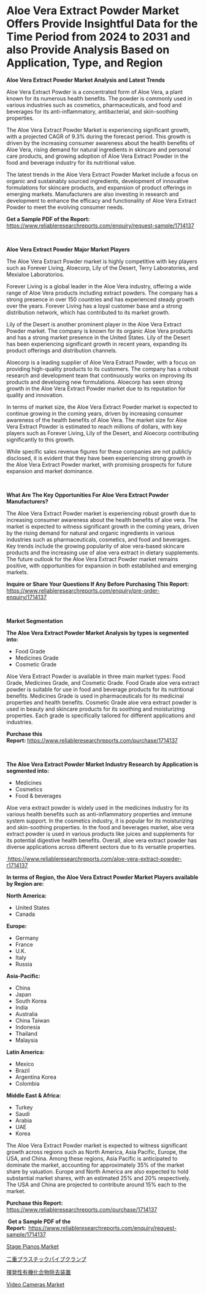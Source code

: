 <p><h1>Aloe Vera Extract Powder Market Offers Provide Insightful Data for the Time Period from 2024 to 2031 and also Provide Analysis Based on Application, Type, and Region</h1></p><p><strong>Aloe Vera Extract Powder Market Analysis and Latest Trends</strong></p>
<p><p>Aloe Vera Extract Powder is a concentrated form of Aloe Vera, a plant known for its numerous health benefits. The powder is commonly used in various industries such as cosmetics, pharmaceuticals, and food and beverages for its anti-inflammatory, antibacterial, and skin-soothing properties.</p><p>The Aloe Vera Extract Powder Market is experiencing significant growth, with a projected CAGR of 9.3% during the forecast period. This growth is driven by the increasing consumer awareness about the health benefits of Aloe Vera, rising demand for natural ingredients in skincare and personal care products, and growing adoption of Aloe Vera Extract Powder in the food and beverage industry for its nutritional value.</p><p>The latest trends in the Aloe Vera Extract Powder Market include a focus on organic and sustainably sourced ingredients, development of innovative formulations for skincare products, and expansion of product offerings in emerging markets. Manufacturers are also investing in research and development to enhance the efficacy and functionality of Aloe Vera Extract Powder to meet the evolving consumer needs.</p></p>
<p><strong>Get a Sample PDF of the Report:&nbsp;</strong> <a href="https://www.reliableresearchreports.com/enquiry/request-sample/1714137">https://www.reliableresearchreports.com/enquiry/request-sample/1714137</a></p>
<p>&nbsp;</p>
<p><strong>Aloe Vera Extract Powder Major Market Players</strong></p>
<p><p>The Aloe Vera Extract Powder market is highly competitive with key players such as Forever Living, Aloecorp, Lily of the Desert, Terry Laboratories, and Mexialoe Laboratorios. </p><p>Forever Living is a global leader in the Aloe Vera industry, offering a wide range of Aloe Vera products including extract powders. The company has a strong presence in over 150 countries and has experienced steady growth over the years. Forever Living has a loyal customer base and a strong distribution network, which has contributed to its market growth.</p><p>Lily of the Desert is another prominent player in the Aloe Vera Extract Powder market. The company is known for its organic Aloe Vera products and has a strong market presence in the United States. Lily of the Desert has been experiencing significant growth in recent years, expanding its product offerings and distribution channels.</p><p>Aloecorp is a leading supplier of Aloe Vera Extract Powder, with a focus on providing high-quality products to its customers. The company has a robust research and development team that continuously works on improving its products and developing new formulations. Aloecorp has seen strong growth in the Aloe Vera Extract Powder market due to its reputation for quality and innovation.</p><p>In terms of market size, the Aloe Vera Extract Powder market is expected to continue growing in the coming years, driven by increasing consumer awareness of the health benefits of Aloe Vera. The market size for Aloe Vera Extract Powder is estimated to reach millions of dollars, with key players such as Forever Living, Lily of the Desert, and Aloecorp contributing significantly to this growth.</p><p>While specific sales revenue figures for these companies are not publicly disclosed, it is evident that they have been experiencing strong growth in the Aloe Vera Extract Powder market, with promising prospects for future expansion and market dominance.</p></p>
<p>&nbsp;</p>
<p><strong>What Are The Key Opportunities For Aloe Vera Extract Powder Manufacturers?</strong></p>
<p><p>The Aloe Vera Extract Powder market is experiencing robust growth due to increasing consumer awareness about the health benefits of aloe vera. The market is expected to witness significant growth in the coming years, driven by the rising demand for natural and organic ingredients in various industries such as pharmaceuticals, cosmetics, and food and beverages. Key trends include the growing popularity of aloe vera-based skincare products and the increasing use of aloe vera extract in dietary supplements. The future outlook for the Aloe Vera Extract Powder market remains positive, with opportunities for expansion in both established and emerging markets.</p></p>
<p><strong>Inquire or Share Your Questions If Any Before Purchasing This Report:</strong> <a href="https://www.reliableresearchreports.com/enquiry/pre-order-enquiry/1714137">https://www.reliableresearchreports.com/enquiry/pre-order-enquiry/1714137</a></p>
<p>&nbsp;</p>
<p><strong>Market Segmentation</strong></p>
<p><strong>The Aloe Vera Extract Powder Market Analysis by types is segmented into:</strong></p>
<p><ul><li>Food Grade</li><li>Medicines Grade</li><li>Cosmetic Grade</li></ul></p>
<p><p>Aloe Vera Extract Powder is available in three main market types: Food Grade, Medicines Grade, and Cosmetic Grade. Food Grade aloe vera extract powder is suitable for use in food and beverage products for its nutritional benefits. Medicines Grade is used in pharmaceuticals for its medicinal properties and health benefits. Cosmetic Grade aloe vera extract powder is used in beauty and skincare products for its soothing and moisturizing properties. Each grade is specifically tailored for different applications and industries.</p></p>
<p><strong>Purchase this Report:&nbsp;</strong><a href="https://www.reliableresearchreports.com/purchase/1714137">https://www.reliableresearchreports.com/purchase/1714137</a></p>
<p>&nbsp;</p>
<p><strong>The Aloe Vera Extract Powder Market Industry Research by Application is segmented into:</strong></p>
<p><ul><li>Medicines</li><li>Cosmetics</li><li>Food & beverages</li></ul></p>
<p><p>Aloe vera extract powder is widely used in the medicines industry for its various health benefits such as anti-inflammatory properties and immune system support. In the cosmetics industry, it is popular for its moisturizing and skin-soothing properties. In the food and beverages market, aloe vera extract powder is used in various products like juices and supplements for its potential digestive health benefits. Overall, aloe vera extract powder has diverse applications across different sectors due to its versatile properties.</p></p>
<p><a href="https://www.reliableresearchreports.com/aloe-vera-extract-powder-r1714137">&nbsp;https://www.reliableresearchreports.com/aloe-vera-extract-powder-r1714137</a></p>
<p><strong>In terms of Region, the Aloe Vera Extract Powder Market Players available by Region are:</strong></p>
<p>
    <p> <strong> North America: </strong>
        <ul>
            <li>United States</li>
            <li>Canada</li>
        </ul>
        </p> 
    <p> <strong> Europe: </strong>
        <ul>
            <li>Germany</li>
            <li>France</li>
            <li>U.K.</li>
            <li>Italy</li>
            <li>Russia</li>
        </ul>
        </p> 
    <p> <strong> Asia-Pacific: </strong>
        <ul>
            <li>China</li>
            <li>Japan</li>
            <li>South Korea</li>
            <li>India</li>
            <li>Australia</li>
            <li>China Taiwan</li>
            <li>Indonesia</li>
            <li>Thailand</li>
            <li>Malaysia</li>
        </ul>
        </p> 
    <p> <strong> Latin America: </strong>
        <ul>
            <li>Mexico</li>
            <li>Brazil</li>
            <li>Argentina Korea</li>
            <li>Colombia</li>
        </ul>
        </p> 
    <p> <strong> Middle East & Africa: </strong>
        <ul>
            <li>Turkey</li>
            <li>Saudi</li>
            <li>Arabia</li>
            <li>UAE</li>
            <li>Korea</li>
        </ul>
    </p>
    </p>
<p><p>The Aloe Vera Extract Powder market is expected to witness significant growth across regions such as North America, Asia Pacific, Europe, the USA, and China. Among these regions, Asia Pacific is anticipated to dominate the market, accounting for approximately 35% of the market share by valuation. Europe and North America are also expected to hold substantial market shares, with an estimated 25% and 20% respectively. The USA and China are projected to contribute around 15% each to the market.</p></p>
<p><strong>Purchase this Report: </strong><a href="https://www.reliableresearchreports.com/purchase/1714137">https://www.reliableresearchreports.com/purchase/1714137</a></p>
<p>&nbsp;<strong>Get a Sample PDF of the Report:&nbsp;&nbsp;</strong><a href="https://www.reliableresearchreports.com/enquiry/request-sample/1714137">https://www.reliableresearchreports.com/enquiry/request-sample/1714137</a></p>
<p><strong></strong></p>
<p><p><a href="https://github.com/bushilahore52/Market-Research-Report-List-1/blob/main/stage-pianos-market.md">Stage Pianos Market</a></p><p><a href="https://medium.com/@byroalenzuela76845/%E3%82%B0%E3%83%AD%E3%83%BC%E3%83%90%E3%83%AB%E3%81%AA%E3%83%80%E3%83%96%E3%83%AB%E3%83%97%E3%83%A9%E3%82%B9%E3%83%81%E3%83%83%E3%82%AF%E3%83%91%E3%82%A4%E3%83%97%E3%82%AF%E3%83%A9%E3%83%B3%E3%83%97%E5%B8%82%E5%A0%B4%E3%81%AE%E8%A6%8F%E6%A8%A1%E3%81%AF-%E5%B9%B4%E5%B9%B3%E5%9D%87%E6%88%90%E9%95%B7%E7%8E%87-%E3%81%AB%E9%81%94%E3%81%99%E3%82%8B%E3%81%A8%E4%BA%88%E6%B8%AC%E3%81%95%E3%82%8C%E3%81%A6%E3%81%8A%E3%82%8A-%E3%81%93%E3%81%AE%E3%83%AC%E3%83%9D%E3%83%BC%E3%83%88%E3%81%A7%E3%81%AF-%E5%B8%82%E5%A0%B4%E3%81%AE%E6%88%90%E9%95%B7-%E3%83%88%E3%83%AC%E3%83%B3%E3%83%89-%E6%A9%9F%E4%BC%9A-%E3%81%8A%E3%82%88%E3%81%B32024%E5%B9%B4%E3%81%8B%E3%82%892031%E5%B9%B4%E3%81%BE%E3%81%A7%E3%81%AE%E4%BA%88%E6%B8%AC%E3%81%8C%E3%82%AB%E3%83%90%E3%83%BC%E3%81%95%E3%82%8C%E3%81%A6%E3%81%84-c6be9126307a">二重プラスチックパイプクランプ</a></p><p><a href="https://github.com/oqoeusbvpadwjs08/Market-Research-Report-List-2/blob/main/2835365142209.md">揮発性有機化合物除去装置</a></p><p><a href="https://github.com/khkjaxbn36/Market-Research-Report-List-1/blob/main/video-cameras-market.md">Video Cameras Market</a></p></p>